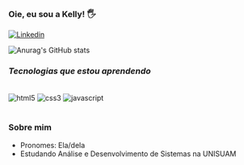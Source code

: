### Oie, eu sou a Kelly! 🖐️


[![Linkedin](https://img.shields.io/badge/LinkedIn-0077B5?style=for-the-badge&logo=linkedin&logoColor=white)](https://www.linkedin.com/in/kelly-c/)

![Anurag's GitHub stats](https://github-readme-stats.vercel.app/api?username=kellycrixtina&show_icons=true&theme=tokyonight)

### <i> Tecnologias que estou aprendendo </i>

<div style="display: inline_block"> </br>
    <img align="center" alt="html5" src="https://img.shields.io/badge/HTML5-E34F26?style=for-the-badge&logo=html5&logoColor=white"/>
    <img align="center" alt="css3" src="https://img.shields.io/badge/CSS3-1572B6?style=for-the-badge&logo=css3&logoColor=white"/>
    <img align="center" alt="javascript" src="https://img.shields.io/badge/JavaScript-323330?style=for-the-badge&logo=javascript&logoColor=F7DF1E"/>
</div> </br>

### Sobre mim

- Pronomes: Ela/dela
- Estudando Análise e Desenvolvimento de Sistemas na UNISUAM

